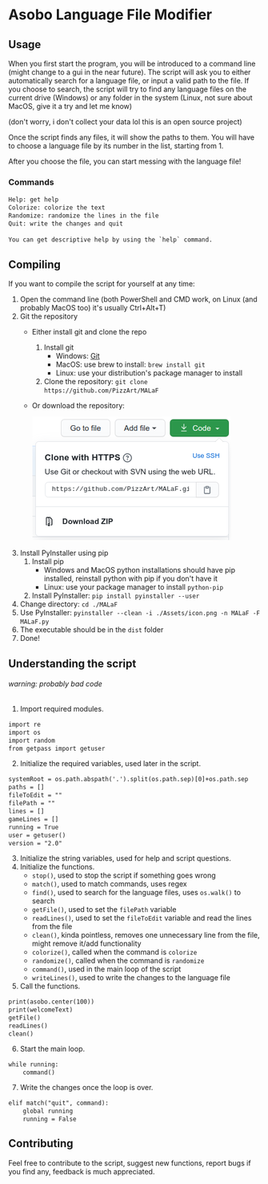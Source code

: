 # Asobo Language File Modifier

## Usage
When you first start the program, you will be introduced to a command line (might change to a gui in the near future). The script will ask you to either automatically search for a language file, or input a valid path to the file. If you choose to search, the script will try to find any language files on the current drive (Windows) or any folder in the system (Linux, not sure about MacOS, give it a try and let me know)

(don't worry, i don't collect your data lol this is an open source project)

Once the script finds any files, it will show the paths to them. You will have to choose a language file by its number in the list, starting from 1.

After you choose the file, you can start messing with the language file!

### Commands
```
Help: get help
Colorize: colorize the text
Randomize: randomize the lines in the file
Quit: write the changes and quit

You can get descriptive help by using the `help` command.
```
## Compiling
If you want to compile the script for yourself at any time:
1. Open the command line (both PowerShell and CMD work, on Linux (and probably MacOS too) it's usually Ctrl+Alt+T)
2. Git the repository
    * Either install git and clone the repo
        1. Install git
            * Windows: [Git](https://git-scm.com/download/win)
            * MacOS: use brew to install: `brew install git`
            * Linux: use your distribution's package manager to install
        2. Clone the repository: `git clone https://github.com/PizzArt/MALaF`
    * Or download the repository:

        ![Download ZIP image](/Assets/download_zip.png)
3. Install PyInstaller using pip
    1. Install pip
        * Windows and MacOS python installations should have pip installed, reinstall python with pip if you don't have it
        * Linux: use your package manager to install `python-pip`
    2. Install PyInstaller: `pip install pyinstaller --user`
4. Change directory: `cd ./MALaF`
5. Use PyInstaller: `pyinstaller --clean -i ./Assets/icon.png -n MALaF -F MALaF.py`
6. The executable should be in the `dist` folder
7. Done!
## Understanding the script

###### warning: probably bad code

1. Import required modules.
```
import re
import os
import random
from getpass import getuser
```
2. Initialize the required variables, used later in the script.
```
systemRoot = os.path.abspath('.').split(os.path.sep)[0]+os.path.sep
paths = []
fileToEdit = ""
filePath = ""
lines = []
gameLines = []
running = True
user = getuser()
version = "2.0"
```
3. Initialize the string variables, used for help and script questions.
4. Initialize the functions.
    * `stop()`, used to stop the script if something goes wrong
    * `match()`, used to match commands, uses regex
    * `find()`, used to search for the language files, uses `os.walk()` to search
    * `getFile()`, used to set the `filePath` variable
    * `readLines()`, used to set the `fileToEdit` variable and read the lines from the file
    * `clean()`, kinda pointless, removes one unnecessary line from the file, might remove it/add functionality
    * `colorize()`, called when the command is `colorize`
    * `randomize()`, called when the command is `randomize`
    * `command()`, used in the main loop of the script
    * `writeLines()`, used to write the changes to the language file
5. Call the functions.
```
print(asobo.center(100))
print(welcomeText)
getFile()
readLines()
clean()
```
6. Start the main loop.
```
while running:
    command()
```
7. Write the changes once the loop is over.
```
elif match("quit", command):
    global running
    running = False
```
## Contributing
Feel free to contribute to the script, suggest new functions, report bugs if you find any, feedback is much appreciated.